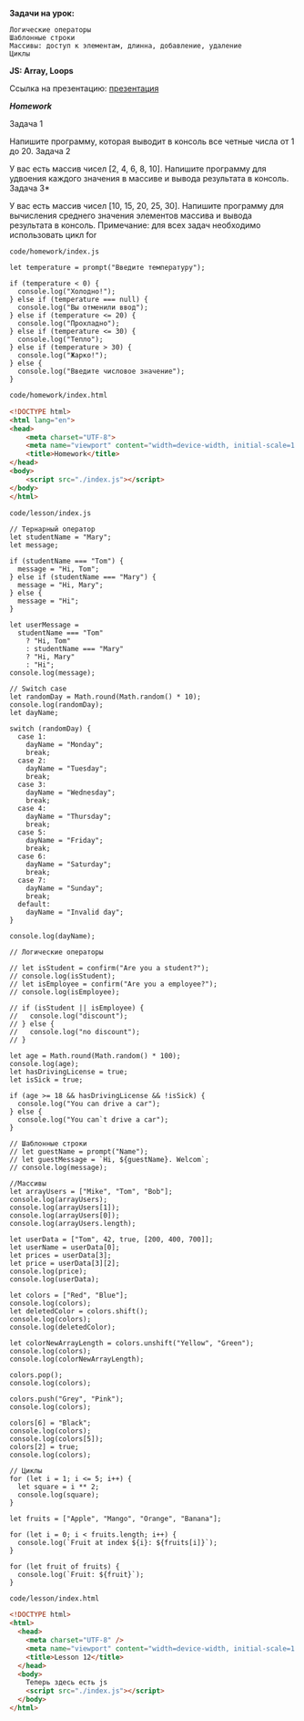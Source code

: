 **Задачи на урок:**

    Логические операторы
    Шаблонные строки
    Массивы: доступ к элементам, длинна, добавление, удаление
    Циклы

**JS: Array, Loops**

Ссылка на презентацию: [презентация](https://github.com/ait-tr/cohort37.1/blob/main/front_end/lesson_12/JS_Array_loops.pdf)

_**Homework**_

Задача 1

Напишите программу, которая выводит в консоль все четные числа от 1 до 20.
Задача 2

У вас есть массив чисел [2, 4, 6, 8, 10]. Напишите программу для удвоения каждого значения в массиве и вывода результата в консоль.
Задача 3*

У вас есть массив чисел [10, 15, 20, 25, 30]. Напишите программу для вычисления среднего значения элементов массива и вывода результата в консоль.
Примечание: для всех задач необходимо использовать цикл for

```JS
code/homework/index.js

let temperature = prompt("Введите температуру");

if (temperature < 0) {
  console.log("Холодно!");
} else if (temperature === null) {
  console.log("Вы отменили ввод");
} else if (temperature <= 20) {
  console.log("Прохладно");
} else if (temperature <= 30) {
  console.log("Тепло");
} else if (temperature > 30) {
  console.log("Жарко!");
} else {
  console.log("Введите числовое значение");
}
```

```HTML
code/homework/index.html

<!DOCTYPE html>
<html lang="en">
<head>
    <meta charset="UTF-8">
    <meta name="viewport" content="width=device-width, initial-scale=1.0" />
    <title>Homework</title>
</head>
<body>
    <script src="./index.js"></script>
</body>
</html>
```

```JS
code/lesson/index.js

// Тернарный оператор
let studentName = "Mary";
let message;

if (studentName === "Tom") {
  message = "Hi, Tom";
} else if (studentName === "Mary") {
  message = "Hi, Mary";
} else {
  message = "Hi";
}

let userMessage =
  studentName === "Tom"
    ? "Hi, Tom"
    : studentName === "Mary"
    ? "Hi, Mary"
    : "Hi";
console.log(message);

// Switch case
let randomDay = Math.round(Math.random() * 10);
console.log(randomDay);
let dayName;

switch (randomDay) {
  case 1:
    dayName = "Monday";
    break;
  case 2:
    dayName = "Tuesday";
    break;
  case 3:
    dayName = "Wednesday";
    break;
  case 4:
    dayName = "Thursday";
    break;
  case 5:
    dayName = "Friday";
    break;
  case 6:
    dayName = "Saturday";
    break;
  case 7:
    dayName = "Sunday";
    break;
  default:
    dayName = "Invalid day";
}

console.log(dayName);

// Логические операторы

// let isStudent = confirm("Are you a student?");
// console.log(isStudent);
// let isEmployee = confirm("Are you a employee?");
// console.log(isEmployee);

// if (isStudent || isEmployee) {
//   console.log("discount");
// } else {
//   console.log("no discount");
// }

let age = Math.round(Math.random() * 100);
console.log(age);
let hasDrivingLicense = true;
let isSick = true;

if (age >= 18 && hasDrivingLicense && !isSick) {
  console.log("You can drive a car");
} else {
  console.log("You can`t drive a car");
}

// Шаблонные строки
// let guestName = prompt("Name");
// let guestMessage = `Hi, ${guestName}. Welcom`;
// console.log(message);

//Массивы
let arrayUsers = ["Mike", "Tom", "Bob"];
console.log(arrayUsers);
console.log(arrayUsers[1]);
console.log(arrayUsers[0]);
console.log(arrayUsers.length);

let userData = ["Tom", 42, true, [200, 400, 700]];
let userName = userData[0];
let prices = userData[3];
let price = userData[3][2];
console.log(price);
console.log(userData);

let colors = ["Red", "Blue"];
console.log(colors);
let deletedColor = colors.shift();
console.log(colors);
console.log(deletedColor);

let colorNewArrayLength = colors.unshift("Yellow", "Green");
console.log(colors);
console.log(colorNewArrayLength);

colors.pop();
console.log(colors);

colors.push("Grey", "Pink");
console.log(colors);

colors[6] = "Black";
console.log(colors);
console.log(colors[5]);
colors[2] = true;
console.log(colors);

// Циклы
for (let i = 1; i <= 5; i++) {
  let square = i ** 2;
  console.log(square);
}

let fruits = ["Apple", "Mango", "Orange", "Banana"];

for (let i = 0; i < fruits.length; i++) {
  console.log(`Fruit at index ${i}: ${fruits[i]}`);
}

for (let fruit of fruits) {
  console.log(`Fruit: ${fruit}`);
}
```

```HTML
code/lesson/index.html

<!DOCTYPE html>
<html>
  <head>
    <meta charset="UTF-8" />
    <meta name="viewport" content="width=device-width, initial-scale=1.0" />
    <title>Lesson 12</title>
  </head>
  <body>
    Теперь здесь есть js
    <script src="./index.js"></script>
  </body>
</html>
```
